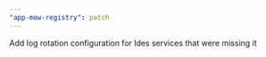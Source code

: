 ```yaml
---
"app-mow-registry": patch
---
```


Add log rotation configuration for ldes services that were missing it
